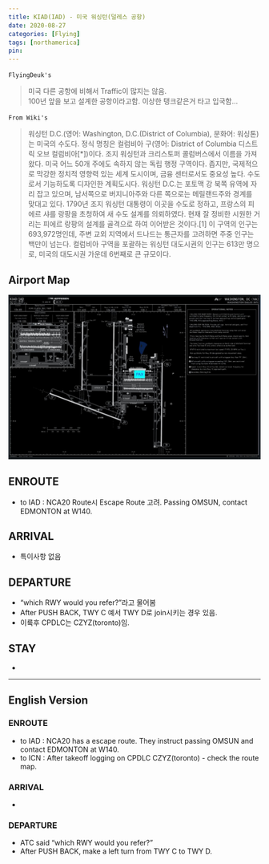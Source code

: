 ```yaml
---
title: KIAD(IAD) - 미국 워싱턴(덜레스 공항)
date: 2020-08-27
categories: [Flying]
tags: [northamerica]
pin:
---
```

`FlyingDeuk's`
>미국 다른 공항에 비해서 Traffic이 많지는 않음. <br>
100년 앞을 보고 설계한 공항이라고함. 이상한 탱크같은거 타고 입국함...

`From Wiki's`
>워싱턴 D.C.(영어: Washington, D.C.(District of Columbia), 문화어: 워싱톤)는 미국의 수도다. 정식 명칭은 컬럼비아 구(영어: District of Columbia 디스트릭 오브 컬럼비아[*])이다. 조지 워싱턴과 크리스토퍼 콜럼버스에서 이름을 가져왔다. 미국 어느 50개 주에도 속하지 않는 독립 행정 구역이다. 좁지만, 국제적으로 막강한 정치적 영향력 있는 세계 도시이며, 금융 센터로서도 중요성 높다. 수도로서 기능하도록 디자인한 계획도시다.
워싱턴 D.C.는 포토맥 강 북쪽 유역에 자리 잡고 있으며, 남서쪽으로 버지니아주와 다른 쪽으로는 메릴랜드주와 경계를 맞대고 있다. 1790년 조지 워싱턴 대통령이 이곳을 수도로 정하고, 프랑스의 피에르 샤를 랑팡을 초청하여 새 수도 설계를 의뢰하였다. 현재 잘 정비한 시원한 거리는 피에르 랑팡의 설계를 골격으로 하여 이어받은 것이다.[1] 이 구역의 인구는 693,972명인데, 주변 교외 지역에서 드나드는 통근자를 고려하면 주중 인구는 백만이 넘는다. 컬럼비아 구역을 포괄하는 워싱턴 대도시권의 인구는 613만 명으로, 미국의 대도시권 가운데 6번째로 큰 규모이다.

## Airport Map
![iad](/img/flying/airport/iad_ap.jpg)

## ENROUTE
- to IAD : NCA20 Route시 Escape Route 고려. Passing OMSUN, contact EDMONTON at W140.

## ARRIVAL
- 특이사항 없음


## DEPARTURE
- “which RWY would you refer?”라고 물어봄
- After PUSH BACK,  TWY C 예서 TWY D로 join시키는 경우 있음.
- 이륙후 CPDLC는 CZYZ(toronto)임.

## STAY
-

----
## English Version

### ENROUTE
- to IAD : NCA20 has a escape route. They instruct passing OMSUN and contact EDMONTON at W140.
- to ICN : After takeoff logging on CPDLC CZYZ(toronto) - check the route map.

### ARRIVAL
-



### DEPARTURE
- ATC said “which RWY would you refer?”
- After PUSH BACK,  make a left turn from TWY C to TWY D.
